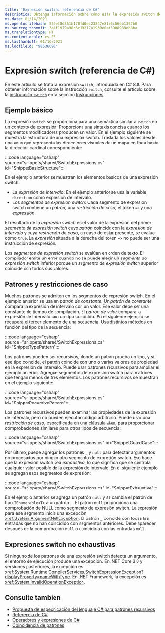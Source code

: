 ```yaml
---
title: 'Expresión switch: referencia de C#'
description: Obtenga información sobre cómo usar la expresión switch de C# para la coincidencia de patrones y otra introspección de datos
ms.date: 01/14/2021
ms.openlocfilehash: 55fef8d351b178fd0ec23847e81e6c56eb1367b0
ms.sourcegitcommit: 3a8f1979a98c6c19217a1930e0af5908988eb8ba
ms.translationtype: HT
ms.contentlocale: es-ES
ms.lasthandoff: 01/16/2021
ms.locfileid: "98536091"
---
```

# <a name="switch-expression-c-reference"></a>Expresión switch (referencia de C#)

En este artículo se trata la expresión `switch`, introducida en C# 8.0. Para obtener información sobre la instrucción `switch`, consulte el artículo sobre la [instrucción `switch`](../keywords/switch.md) en la sección [Instrucciones](../keywords/index.md).

## <a name="basic-example"></a>Ejemplo básico

La expresión `switch` se proporciona para una semántica similar a `switch` en un contexto de expresión. Proporciona una sintaxis concisa cuando los segmentos modificadores producen un valor. En el ejemplo siguiente se muestra la estructura de una expresión switch. Traslada los valores desde una `enum` que representa las direcciones visuales de un mapa en línea hasta la dirección cardinal correspondiente:

:::code language="csharp" source="snippets/shared/SwitchExpressions.cs" id="SnippetBasicStructure":::

En el ejemplo anterior se muestran los elementos básicos de una expresión switch:

- La *expresión de intervalo*: En el ejemplo anterior se usa la variable `direction` como expresión de intervalo.
- Los *segmentos de expresión switch*: Cada segmento de expresión switch contiene un *patrón*, una *restricción de caso*, el token `=>` y una *expressión*.

El resultado de la *expresión switch* es el valor de la expresión del primer *segmento de expresión switch* cuyo *patrón* coincide con la *expresión de intervalo* y cuya *restricción de caso*, en caso de estar presente, se evalúa como `true`. La *expresión* situada a la derecha del token `=>` no puede ser una instrucción de expresión.

Los *segmentos de expresión switch* se evalúan en orden de texto. El compilador emite un error cuando no se puede elegir un *segmento de expresión switch* inferior porque un *segmento de expresión switch* superior coincide con todos sus valores.

## <a name="patterns-and-case-guards"></a>Patrones y restricciones de caso

Muchos patrones se admiten en los segmentos de expresión switch. En el ejemplo anterior se usa un *patrón de constante*. Un *patrón de constante* compara la expresión de intervalo con un valor. Ese valor debe ser una constante de tiempo de compilación. El *patrón de valor* compara la expresión de intervalo con un tipo conocido. En el siguiente ejemplo se recupera el tercer elemento de una secuencia. Usa distintos métodos en función del tipo de la secuencia:

:::code language="csharp" source="snippets/shared/SwitchExpressions.cs" id="SnippetTypePattern":::

Los patrones pueden ser recursivos, donde un patrón prueba un tipo, y si ese tipo coincide, el patrón coincide con uno o varios valores de propiedad en la expresión de intervalo. Puede usar patrones recursivos para ampliar el ejemplo anterior. Agregue segmentos de expresión switch para matrices que tengan menos de tres elementos. Los patrones recursivos se muestran en el ejemplo siguiente:

:::code language="csharp" source="snippets/shared/SwitchExpressions.cs" id="SnippetRecursivePattern":::

Los patrones recursivos pueden examinar las propiedades de la expresión de intervalo, pero no pueden ejecutar código arbitrario. Puede usar una *restricción de caso*, especificada en una cláusula `when`, para proporcionar comprobaciones similares para otros tipos de secuencia:

:::code language="csharp" source="snippets/shared/SwitchExpressions.cs" id="SnippetGuardCase":::

Por último, puede agregar los patrones `_` y `null` para detectar argumentos no procesados por ningún otro segmento de expresión switch. Eso hace que la expresión switch sea *exhaustiva*, lo que significa que se controla cualquier valor posible de la expresión de intervalo. En el siguiente ejemplo se agregan esos segmentos de expresión:

:::code language="csharp" source="snippets/shared/SwitchExpressions.cs" id="SnippetExhaustive":::

En el ejemplo anterior se agrega un patrón `null` y se cambia el patrón de tipo `IEnumerable<T>` a un patrón `_`. El patrón `null` proporciona una comprobación de NULL como segmento de expresión switch. La expresión para ese segmento inicia una excepción <xref:System.ArgumentNullException>. El patrón `_` coincide con todas las entradas que no han coincidido con segmentos anteriores. Debe aparecer después de la comprobación `null` o coincidiría con las entradas `null`.

## <a name="non-exhaustive-switch-expressions"></a>Expresiones switch no exhaustivas

Si ninguno de los patrones de una expresión switch detecta un argumento, el entorno de ejecución produce una excepción. En .NET Core 3.0 y versiones posteriores, la excepción es <xref:System.Runtime.CompilerServices.SwitchExpressionException?displayProperty=nameWithType>. En .NET Framework, la excepción es <xref:System.InvalidOperationException>.

## <a name="see-also"></a>Consulte también

- [Propuesta de especificación del lenguaje C# para patrones recursivos](~/_csharplang/proposals/csharp-8.0/patterns.md#switch-expression)
- [Referencia de C#](../index.md)
- [Operadores y expresiones de C#](index.md)
- [Coincidencia de patrones](../../pattern-matching.md)

